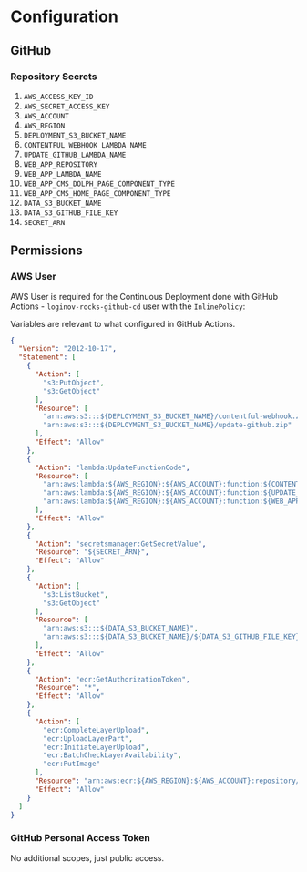 # Configuration

## GitHub

### Repository Secrets

1. `AWS_ACCESS_KEY_ID`
2. `AWS_SECRET_ACCESS_KEY`
3. `AWS_ACCOUNT`
4. `AWS_REGION`
5. `DEPLOYMENT_S3_BUCKET_NAME`
6. `CONTENTFUL_WEBHOOK_LAMBDA_NAME`
7. `UPDATE_GITHUB_LAMBDA_NAME`
8. `WEB_APP_REPOSITORY`
9. `WEB_APP_LAMBDA_NAME`
10. `WEB_APP_CMS_DOLPH_PAGE_COMPONENT_TYPE`
11. `WEB_APP_CMS_HOME_PAGE_COMPONENT_TYPE`
12. `DATA_S3_BUCKET_NAME`
13. `DATA_S3_GITHUB_FILE_KEY`
14. `SECRET_ARN`

## Permissions

### AWS User

AWS User is required for the Continuous Deployment done with GitHub Actions - `loginov-rocks-github-cd` user with the
`InlinePolicy`:

Variables are relevant to what configured in GitHub Actions.

```json
{
  "Version": "2012-10-17",
  "Statement": [
    {
      "Action": [
        "s3:PutObject",
        "s3:GetObject"
      ],
      "Resource": [
        "arn:aws:s3:::${DEPLOYMENT_S3_BUCKET_NAME}/contentful-webhook.zip",
        "arn:aws:s3:::${DEPLOYMENT_S3_BUCKET_NAME}/update-github.zip"
      ],
      "Effect": "Allow"
    },
    {
      "Action": "lambda:UpdateFunctionCode",
      "Resource": [
        "arn:aws:lambda:${AWS_REGION}:${AWS_ACCOUNT}:function:${CONTENTFUL_WEBHOOK_LAMBDA_NAME}",
        "arn:aws:lambda:${AWS_REGION}:${AWS_ACCOUNT}:function:${UPDATE_GITHUB_LAMBDA_NAME}",
        "arn:aws:lambda:${AWS_REGION}:${AWS_ACCOUNT}:function:${WEB_APP_LAMBDA_NAME}"
      ],
      "Effect": "Allow"
    },
    {
      "Action": "secretsmanager:GetSecretValue",
      "Resource": "${SECRET_ARN}",
      "Effect": "Allow"
    },
    {
      "Action": [
        "s3:ListBucket",
        "s3:GetObject"
      ],
      "Resource": [
        "arn:aws:s3:::${DATA_S3_BUCKET_NAME}",
        "arn:aws:s3:::${DATA_S3_BUCKET_NAME}/${DATA_S3_GITHUB_FILE_KEY}"
      ],
      "Effect": "Allow"
    },
    {
      "Action": "ecr:GetAuthorizationToken",
      "Resource": "*",
      "Effect": "Allow"
    },
    {
      "Action": [
        "ecr:CompleteLayerUpload",
        "ecr:UploadLayerPart",
        "ecr:InitiateLayerUpload",
        "ecr:BatchCheckLayerAvailability",
        "ecr:PutImage"
      ],
      "Resource": "arn:aws:ecr:${AWS_REGION}:${AWS_ACCOUNT}:repository/${WEB_APP_REPOSITORY}",
      "Effect": "Allow"
    }
  ]
}
```

### GitHub Personal Access Token

No additional scopes, just public access.
